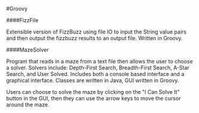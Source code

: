 #Groovy

####FizzFile

Extensible version of FizzBuzz using file IO to input the String value pairs and then output the fizzbuzz results to an output file.  Written in Groovy.

####MazeSolver

Program that reads in a maze from a text file then allows the user to choose a solver.  Solvers include: Depth-First Search, Breadth-First Search, A-Star Search, and User Solved.  Includes both a console based interface and a graphical interface.  Classes are written in Java, GUI written in Groovy.

Users can choose to solve the maze by clicking on the "I Can Solve It" button in the GUI, then they can use the arrow keys to move the cursor around the maze.